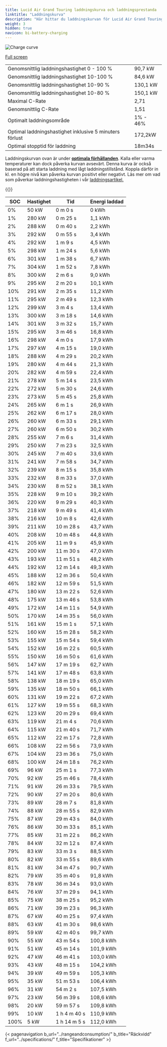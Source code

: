 ```yaml
---
title: Lucid Air Grand Touring laddningskurva och laddningsprestanda
linktitle: "Laddningskurva"
description: "Här hittar du laddningskurvan för Lucid Air Grand Touring."
weight: 3
hidden: true
navicon: bi-battery-charging
---
```

<!-- markdownlint-disable MD033 -->
<img src="/images/models/lucid/air/air_grand_touring/chargingcurve.svg" alt="Charge curve" class="img-fluid">

[Full screen](/images/models/lucid/air/air_grand_touring/chargingcurve.svg)


<table class="table table-striped border">
<tbody>
<tr>
<td>Genomsnittlig laddningshastighet 0 - 100 %</td><td>90,7 kW</td>
</tr>
<tr>
<td>Genomsnittlig laddningshastighet 10-100 %</td><td>84,6 kW</td>
</tr>
<tr>
<td>Genomsnittlig laddningshastighet 10-90 %</td><td>130,1 kW</td>
</tr>
<tr>
<td>Genomsnittlig laddningshastighet 10-80 %</td><td>150,1 kW</td>
</tr>
<tr>
<td>Maximal C-Rate</td><td>2,71</td>
</tr>
<tr>
<td>Genomsnittlig C-Rate</td><td>1,51</td>
</tr>
<tr>
<td>Optimalt laddningsområde</td><td>1% - 46%</td>
</tr>
<tr>
<td>Optimal laddningshastighet inklusive 5 minuters förlust</td><td>172,2kW</td>
</tr>
<tr>
<td>Optimal stopptid för laddning</td><td>18m34s</td>
</tr>
</tbody>
</table>


Laddningskurvan ovan är under **[optimala förhållanden](../../../../../technology/battery/charging/#temperatur)**. Kalla eller varma temperaturer kan dock påverka kurvan avsevärt. Denna kurva är också baserad på att starta laddning med lågt laddningstillstånd. Koppla därför in kl. en högre nivå kan påverka kurvan positivt eller negativt. Läs mer om vad som påverkar laddningshastigheten i vår [laddningsartikel.](../../../../../technology/battery/charging/)


{{<evkxdisplayaddarticle />}}
<table class="table table-striped border">
<thead>
<tr><th>SOC</th><th>Hastighet</th><th>Tid</th><th>Energi laddad</th></tr>
</thead>
<tbody>
<tr>
<td>0%</td><td>50 kW</td><td> 0 m 0 s </td><td>0 kWh </td>
</tr>
<tr>
<td>1%</td><td>280 kW</td><td> 0 m 25 s </td><td>1,1 kWh </td>
</tr>
<tr>
<td>2%</td><td>288 kW</td><td> 0 m 40 s </td><td>2,2 kWh </td>
</tr>
<tr>
<td>3%</td><td>292 kW</td><td> 0 m 55 s </td><td>3,4 kWh </td>
</tr>
<tr>
<td>4%</td><td>292 kW</td><td> 1 m 9 s </td><td>4,5 kWh </td>
</tr>
<tr>
<td>5%</td><td>298 kW</td><td> 1 m 24 s </td><td>5,6 kWh </td>
</tr>
<tr>
<td>6%</td><td>301 kW</td><td> 1 m 38 s </td><td>6,7 kWh </td>
</tr>
<tr>
<td>7%</td><td>304 kW</td><td> 1 m 52 s </td><td>7,8 kWh </td>
</tr>
<tr>
<td>8%</td><td>300 kW</td><td> 2 m 6 s </td><td>9,0 kWh </td>
</tr>
<tr>
<td>9%</td><td>295 kW</td><td> 2 m 20 s </td><td>10,1 kWh </td>
</tr>
<tr>
<td>10%</td><td>291 kW</td><td> 2 m 35 s </td><td>11,2 kWh </td>
</tr>
<tr>
<td>11%</td><td>295 kW</td><td> 2 m 49 s </td><td>12,3 kWh </td>
</tr>
<tr>
<td>12%</td><td>299 kW</td><td> 3 m 4 s </td><td>13,4 kWh </td>
</tr>
<tr>
<td>13%</td><td>300 kW</td><td> 3 m 18 s </td><td>14,6 kWh </td>
</tr>
<tr>
<td>14%</td><td>301 kW</td><td> 3 m 32 s </td><td>15,7 kWh </td>
</tr>
<tr>
<td>15%</td><td>295 kW</td><td> 3 m 46 s </td><td>16,8 kWh </td>
</tr>
<tr>
<td>16%</td><td>298 kW</td><td> 4 m 0 s </td><td>17,9 kWh </td>
</tr>
<tr>
<td>17%</td><td>297 kW</td><td> 4 m 15 s </td><td>19,0 kWh </td>
</tr>
<tr>
<td>18%</td><td>288 kW</td><td> 4 m 29 s </td><td>20,2 kWh </td>
</tr>
<tr>
<td>19%</td><td>280 kW</td><td> 4 m 44 s </td><td>21,3 kWh </td>
</tr>
<tr>
<td>20%</td><td>282 kW</td><td> 4 m 59 s </td><td>22,4 kWh </td>
</tr>
<tr>
<td>21%</td><td>278 kW</td><td> 5 m 14 s </td><td>23,5 kWh </td>
</tr>
<tr>
<td>22%</td><td>272 kW</td><td> 5 m 30 s </td><td>24,6 kWh </td>
</tr>
<tr>
<td>23%</td><td>273 kW</td><td> 5 m 45 s </td><td>25,8 kWh </td>
</tr>
<tr>
<td>24%</td><td>265 kW</td><td> 6 m 1 s </td><td>26,9 kWh </td>
</tr>
<tr>
<td>25%</td><td>262 kW</td><td> 6 m 17 s </td><td>28,0 kWh </td>
</tr>
<tr>
<td>26%</td><td>260 kW</td><td> 6 m 33 s </td><td>29,1 kWh </td>
</tr>
<tr>
<td>27%</td><td>260 kW</td><td> 6 m 50 s </td><td>30,2 kWh </td>
</tr>
<tr>
<td>28%</td><td>255 kW</td><td> 7 m 6 s </td><td>31,4 kWh </td>
</tr>
<tr>
<td>29%</td><td>250 kW</td><td> 7 m 23 s </td><td>32,5 kWh </td>
</tr>
<tr>
<td>30%</td><td>245 kW</td><td> 7 m 40 s </td><td>33,6 kWh </td>
</tr>
<tr>
<td>31%</td><td>241 kW</td><td> 7 m 58 s </td><td>34,7 kWh </td>
</tr>
<tr>
<td>32%</td><td>239 kW</td><td> 8 m 15 s </td><td>35,8 kWh </td>
</tr>
<tr>
<td>33%</td><td>232 kW</td><td> 8 m 33 s </td><td>37,0 kWh </td>
</tr>
<tr>
<td>34%</td><td>230 kW</td><td> 8 m 52 s </td><td>38,1 kWh </td>
</tr>
<tr>
<td>35%</td><td>228 kW</td><td> 9 m 10 s </td><td>39,2 kWh </td>
</tr>
<tr>
<td>36%</td><td>220 kW</td><td> 9 m 29 s </td><td>40,3 kWh </td>
</tr>
<tr>
<td>37%</td><td>218 kW</td><td> 9 m 49 s </td><td>41,4 kWh </td>
</tr>
<tr>
<td>38%</td><td>216 kW</td><td> 10 m 8 s </td><td>42,6 kWh </td>
</tr>
<tr>
<td>39%</td><td>211 kW</td><td> 10 m 28 s </td><td>43,7 kWh </td>
</tr>
<tr>
<td>40%</td><td>208 kW</td><td> 10 m 48 s </td><td>44,8 kWh </td>
</tr>
<tr>
<td>41%</td><td>205 kW</td><td> 11 m 9 s </td><td>45,9 kWh </td>
</tr>
<tr>
<td>42%</td><td>200 kW</td><td> 11 m 30 s </td><td>47,0 kWh </td>
</tr>
<tr>
<td>43%</td><td>193 kW</td><td> 11 m 51 s </td><td>48,2 kWh </td>
</tr>
<tr>
<td>44%</td><td>192 kW</td><td> 12 m 14 s </td><td>49,3 kWh </td>
</tr>
<tr>
<td>45%</td><td>188 kW</td><td> 12 m 36 s </td><td>50,4 kWh </td>
</tr>
<tr>
<td>46%</td><td>182 kW</td><td> 12 m 59 s </td><td>51,5 kWh </td>
</tr>
<tr>
<td>47%</td><td>180 kW</td><td> 13 m 22 s </td><td>52,6 kWh </td>
</tr>
<tr>
<td>48%</td><td>175 kW</td><td> 13 m 46 s </td><td>53,8 kWh </td>
</tr>
<tr>
<td>49%</td><td>172 kW</td><td> 14 m 11 s </td><td>54,9 kWh </td>
</tr>
<tr>
<td>50%</td><td>170 kW</td><td> 14 m 35 s </td><td>56,0 kWh </td>
</tr>
<tr>
<td>51%</td><td>161 kW</td><td> 15 m 1 s </td><td>57,1 kWh </td>
</tr>
<tr>
<td>52%</td><td>160 kW</td><td> 15 m 28 s </td><td>58,2 kWh </td>
</tr>
<tr>
<td>53%</td><td>155 kW</td><td> 15 m 54 s </td><td>59,4 kWh </td>
</tr>
<tr>
<td>54%</td><td>152 kW</td><td> 16 m 22 s </td><td>60,5 kWh </td>
</tr>
<tr>
<td>55%</td><td>150 kW</td><td> 16 m 50 s </td><td>61,6 kWh </td>
</tr>
<tr>
<td>56%</td><td>147 kW</td><td> 17 m 19 s </td><td>62,7 kWh </td>
</tr>
<tr>
<td>57%</td><td>141 kW</td><td> 17 m 48 s </td><td>63,8 kWh </td>
</tr>
<tr>
<td>58%</td><td>138 kW</td><td> 18 m 19 s </td><td>65,0 kWh </td>
</tr>
<tr>
<td>59%</td><td>135 kW</td><td> 18 m 50 s </td><td>66,1 kWh </td>
</tr>
<tr>
<td>60%</td><td>131 kW</td><td> 19 m 22 s </td><td>67,2 kWh </td>
</tr>
<tr>
<td>61%</td><td>127 kW</td><td> 19 m 55 s </td><td>68,3 kWh </td>
</tr>
<tr>
<td>62%</td><td>123 kW</td><td> 20 m 29 s </td><td>69,4 kWh </td>
</tr>
<tr>
<td>63%</td><td>119 kW</td><td> 21 m 4 s </td><td>70,6 kWh </td>
</tr>
<tr>
<td>64%</td><td>115 kW</td><td> 21 m 40 s </td><td>71,7 kWh </td>
</tr>
<tr>
<td>65%</td><td>112 kW</td><td> 22 m 17 s </td><td>72,8 kWh </td>
</tr>
<tr>
<td>66%</td><td>108 kW</td><td> 22 m 56 s </td><td>73,9 kWh </td>
</tr>
<tr>
<td>67%</td><td>104 kW</td><td> 23 m 36 s </td><td>75,0 kWh </td>
</tr>
<tr>
<td>68%</td><td>100 kW</td><td> 24 m 18 s </td><td>76,2 kWh </td>
</tr>
<tr>
<td>69%</td><td>96 kW</td><td> 25 m 1 s </td><td>77,3 kWh </td>
</tr>
<tr>
<td>70%</td><td>92 kW</td><td> 25 m 46 s </td><td>78,4 kWh </td>
</tr>
<tr>
<td>71%</td><td>91 kW</td><td> 26 m 33 s </td><td>79,5 kWh </td>
</tr>
<tr>
<td>72%</td><td>90 kW</td><td> 27 m 20 s </td><td>80,6 kWh </td>
</tr>
<tr>
<td>73%</td><td>89 kW</td><td> 28 m 7 s </td><td>81,8 kWh </td>
</tr>
<tr>
<td>74%</td><td>88 kW</td><td> 28 m 55 s </td><td>82,9 kWh </td>
</tr>
<tr>
<td>75%</td><td>87 kW</td><td> 29 m 43 s </td><td>84,0 kWh </td>
</tr>
<tr>
<td>76%</td><td>86 kW</td><td> 30 m 33 s </td><td>85,1 kWh </td>
</tr>
<tr>
<td>77%</td><td>85 kW</td><td> 31 m 22 s </td><td>86,2 kWh </td>
</tr>
<tr>
<td>78%</td><td>84 kW</td><td> 32 m 12 s </td><td>87,4 kWh </td>
</tr>
<tr>
<td>79%</td><td>83 kW</td><td> 33 m 3 s </td><td>88,5 kWh </td>
</tr>
<tr>
<td>80%</td><td>82 kW</td><td> 33 m 55 s </td><td>89,6 kWh </td>
</tr>
<tr>
<td>81%</td><td>81 kW</td><td> 34 m 47 s </td><td>90,7 kWh </td>
</tr>
<tr>
<td>82%</td><td>79 kW</td><td> 35 m 40 s </td><td>91,8 kWh </td>
</tr>
<tr>
<td>83%</td><td>78 kW</td><td> 36 m 34 s </td><td>93,0 kWh </td>
</tr>
<tr>
<td>84%</td><td>76 kW</td><td> 37 m 29 s </td><td>94,1 kWh </td>
</tr>
<tr>
<td>85%</td><td>75 kW</td><td> 38 m 25 s </td><td>95,2 kWh </td>
</tr>
<tr>
<td>86%</td><td>71 kW</td><td> 39 m 23 s </td><td>96,3 kWh </td>
</tr>
<tr>
<td>87%</td><td>67 kW</td><td> 40 m 25 s </td><td>97,4 kWh </td>
</tr>
<tr>
<td>88%</td><td>63 kW</td><td> 41 m 30 s </td><td>98,6 kWh </td>
</tr>
<tr>
<td>89%</td><td>59 kW</td><td> 42 m 40 s </td><td>99,7 kWh </td>
</tr>
<tr>
<td>90%</td><td>55 kW</td><td> 43 m 54 s </td><td>100,8 kWh </td>
</tr>
<tr>
<td>91%</td><td>51 kW</td><td> 45 m 14 s </td><td>101,9 kWh </td>
</tr>
<tr>
<td>92%</td><td>47 kW</td><td> 46 m 41 s </td><td>103,0 kWh </td>
</tr>
<tr>
<td>93%</td><td>43 kW</td><td> 48 m 15 s </td><td>104,2 kWh </td>
</tr>
<tr>
<td>94%</td><td>39 kW</td><td> 49 m 59 s </td><td>105,3 kWh </td>
</tr>
<tr>
<td>95%</td><td>35 kW</td><td> 51 m 53 s </td><td>106,4 kWh </td>
</tr>
<tr>
<td>96%</td><td>31 kW</td><td> 54 m 2 s </td><td>107,5 kWh </td>
</tr>
<tr>
<td>97%</td><td>23 kW</td><td> 56 m 39 s </td><td>108,6 kWh </td>
</tr>
<tr>
<td>98%</td><td>20 kW</td><td> 59 m 57 s </td><td>109,8 kWh </td>
</tr>
<tr>
<td>99%</td><td>10 kW</td><td>1 h 4 m 40 s </td><td>110,9 kWh </td>
</tr>
<tr>
<td>100%</td><td>5 kW</td><td>1 h 14 m 5 s </td><td>112,0 kWh </td>
</tr>
</tbody>
</table>


{< pagenavigation b_url="../rangeandconsumption/" b_title="Räckvidd" f_url="../specifications/" f_title="Specifikationer" >}

